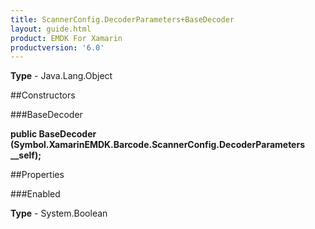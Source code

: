```yaml
---
title: ScannerConfig.DecoderParameters+BaseDecoder
layout: guide.html
product: EMDK For Xamarin 
productversion: '6.0' 
---
```


    

**Type** - Java.Lang.Object

##Constructors

###BaseDecoder

**public BaseDecoder (Symbol.XamarinEMDK.Barcode.ScannerConfig.DecoderParameters __self);**


        

##Properties

###Enabled

        

**Type** - System.Boolean
